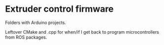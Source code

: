 # Extruder control firmware

Folders with Arduino projects.

Leftover CMake and .cpp for when/if I get back to program microcontrollers
from ROS packages.
